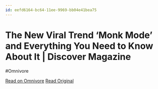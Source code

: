 ```yaml
---
id: eefd6164-bc64-11ee-9969-bb04e41bea75
---
```


# The New Viral Trend ‘Monk Mode’ and Everything You Need to Know About It | Discover Magazine
#Omnivore

[Read on Omnivore](https://omnivore.app/me/the-new-viral-trend-monk-mode-and-everything-you-need-to-know-ab-18d46863514)
[Read Original](https://www.discovermagazine.com/mind/the-new-viral-trend-monk-mode-and-everything-you-need-to-know-about-it)

